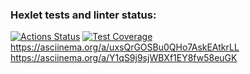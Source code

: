### Hexlet tests and linter status:
[![Actions Status](https://github.com/SpaceLudens/java-project-61/actions/workflows/hexlet-check.yml/badge.svg)](https://github.com/SpaceLudens/java-project-61/actions)
[![Test Coverage](https://api.codeclimate.com/v1/badges/15b4783fabefd01d165c/test_coverage)](https://codeclimate.com/github/SpaceLudens/java-project-61/test_coverage)
https://asciinema.org/a/uxsQrGOSBu0QHo7AskEAtkrLL
https://asciinema.org/a/Y1qS9j9sjWBXf1EY8fw58euGK
